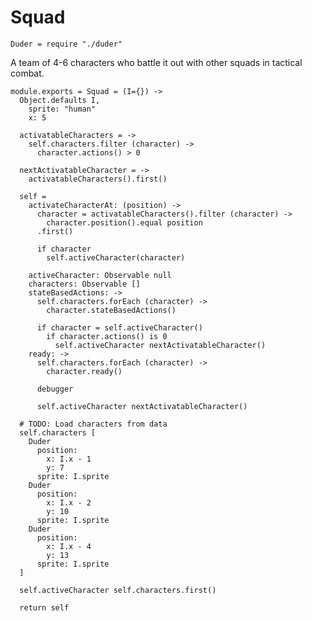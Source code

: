 Squad
=====

    Duder = require "./duder"

A team of 4-6 characters who battle it out with other squads in tactical combat.

    module.exports = Squad = (I={}) ->
      Object.defaults I,
        sprite: "human"
        x: 5

      activatableCharacters = ->
        self.characters.filter (character) ->
          character.actions() > 0

      nextActivatableCharacter = ->
        activatableCharacters().first()

      self =
        activateCharacterAt: (position) ->
          character = activatableCharacters().filter (character) ->
            character.position().equal position
          .first()

          if character
            self.activeCharacter(character)

        activeCharacter: Observable null
        characters: Observable []
        stateBasedActions: ->
          self.characters.forEach (character) ->
            character.stateBasedActions()

          if character = self.activeCharacter()
            if character.actions() is 0
              self.activeCharacter nextActivatableCharacter()
        ready: ->
          self.characters.forEach (character) ->
            character.ready()

          debugger

          self.activeCharacter nextActivatableCharacter()

      # TODO: Load characters from data
      self.characters [
        Duder
          position:
            x: I.x - 1
            y: 7
          sprite: I.sprite
        Duder
          position:
            x: I.x - 2
            y: 10
          sprite: I.sprite
        Duder
          position:
            x: I.x - 4
            y: 13
          sprite: I.sprite
      ]

      self.activeCharacter self.characters.first()

      return self

